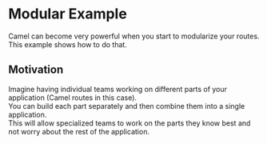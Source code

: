 # Modular Example
Camel can become very powerful when you start to modularize your routes. This
example shows how to do that.

## Motivation
Imagine having individual teams working on different parts of your application (Camel routes in this case).<br>
You can build each part separately and then combine them into a single application.<br>
This will allow specialized teams to work on the parts they know best and not worry about the rest of the application.




